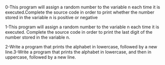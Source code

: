 
0-This program will assign a random number to the variable n each time it is executed.Complete the source code in order to print whether the number stored in the variable n is positive or negative

1-This program will assign a random number to the variable n each time it is executed. Complete the source code in order to print the last digit of the number stored in the variable n.

2-Write a program that prints the alphabet in lowercase, followed by a new line.3-Write a program that prints the alphabet in lowercase, and then in uppercase, followed by a new line.
